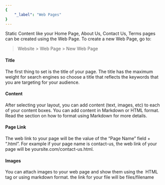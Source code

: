 ```yaml
---
{
	"_label": "Web Pages"
}
---
```

Static Content like your Home Page, About Us, Contact Us, Terms pages can be created using the Web Page. To create a new Web Page, go to:

> Website > Web Page > New Web Page

#### Title

The first thing to set is the title of your page. The title has the maximum weight for search engines so choose a title that reflects the keywords that you are targeting for your audience.

#### Content

After selecting your layout, you can add content (text, images, etc) to each of your content boxes. You can add content in Markdown or HTML format. Read the section on how to format using Markdown for more details.

#### Page Link

The web link to your page will be the value of the “Page Name” field + “.html”. For example if your page name is contact-us, the web link of your page will be yoursite.com/contact-us.html.

#### Images

You can attach images to your web page and show them using the <img> HTML tag or using markdown format. the link for your file will be files/filename